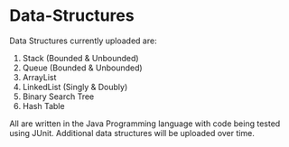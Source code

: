 Data-Structures
===============

Data Structures currently uploaded are:
  1) Stack (Bounded & Unbounded)
  2) Queue (Bounded & Unbounded)
  3) ArrayList
  4) LinkedList (Singly & Doubly)
  5) Binary Search Tree
  6) Hash Table
  
All are written in the Java Programming language with code being tested using JUnit.
Additional data structures will be uploaded over time.
